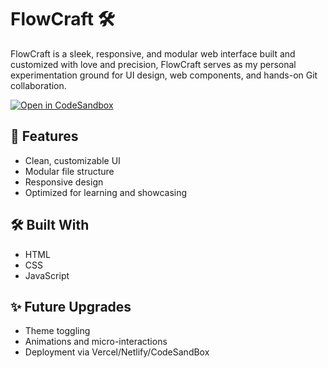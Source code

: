 # FlowCraft 🛠️

FlowCraft is a sleek, responsive, and modular web interface built and customized with love and precision, FlowCraft serves as my personal experimentation ground for UI design, web components, and hands-on Git collaboration.

[![Open in CodeSandbox](https://codesandbox.io/static/img/play-codesandbox.svg)](https://codesandbox.io/s/https://codesandbox.io/p/github/pmanocha07/FlowCraft/main)

## 🚀 Features
- Clean, customizable UI
- Modular file structure
- Responsive design
- Optimized for learning and showcasing

## 🛠️ Built With
- HTML
- CSS
- JavaScript

## ✨ Future Upgrades
- Theme toggling
- Animations and micro-interactions
- Deployment via Vercel/Netlify/CodeSandBox
